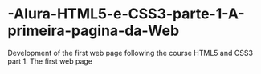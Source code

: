 # -Alura-HTML5-e-CSS3-parte-1-A-primeira-pagina-da-Web
Development of the first web page following the course HTML5 and CSS3 part 1: The first web page

